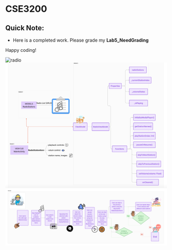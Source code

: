 # CSE3200 

## Quick Note: 
- Here is a completed work. Please grade my **Lab5_NeedGrading**

Happy coding!

<img src="radioApp.png" alt="radio" style="max-width:100%;" />
<img src="User-Flow.png" alt="userflow" style="max-width:100%;" />
<img src="App_Architecture.png" alt="app" style="max-width:100%;" />




